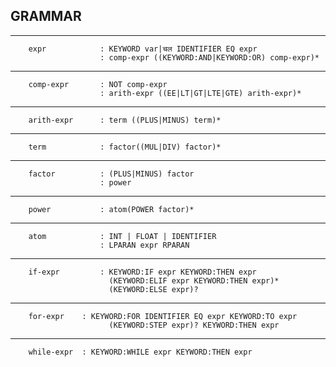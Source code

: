 ## GRAMMAR

---

        expr            : KEYWORD var|चल IDENTIFIER EQ expr
                        : comp-expr ((KEYWORD:AND|KEYWORD:OR) comp-expr)*

---

        comp-expr       : NOT comp-expr
                        : arith-expr ((EE|LT|GT|LTE|GTE) arith-expr)*

---

        arith-expr      : term ((PLUS|MINUS) term)*

---

        term            : factor((MUL|DIV) factor)*

---

        factor          : (PLUS|MINUS) factor
                        : power

---

        power           : atom(POWER factor)*

---

        atom            : INT | FLOAT | IDENTIFIER
                        : LPARAN expr RPARAN
---
        if-expr	        : KEYWORD:IF expr KEYWORD:THEN expr
                          (KEYWORD:ELIF expr KEYWORD:THEN expr)*
                          (KEYWORD:ELSE expr)?
---
        for-expr	: KEYWORD:FOR IDENTIFIER EQ expr KEYWORD:TO expr 
                          (KEYWORD:STEP expr)? KEYWORD:THEN expr
---     
        while-expr	: KEYWORD:WHILE expr KEYWORD:THEN expr